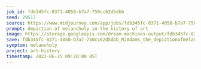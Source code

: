 ```yaml
---
job_id: fdb345fc-8371-4058-b7a7-750cc62d5dbb
seed: 29517
source: https://www.midjourney.com/app/jobs/fdb345fc-8371-4058-b7a7-750cc62d5dbb/
prompt: depiction of melancholy in the history of art
image: https://storage.googleapis.com/dream-machines-output/fdb345fc-8371-4058-b7a7-750cc62d5dbb/0_0.png
save: fdb345fc-8371-4058-b7a7-750cc62d5dbb_MJAdams_the_depictionofmelancholyinthehistoryofart
symptom: melancholy
project: art-history
timestamp: 2022-06-25 09:20:00 BST
---
```

